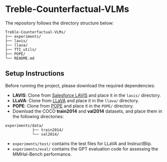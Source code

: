 # Treble-Counterfactual-VLMs
The repository follows the directory structure below:

```
Treble-Counterfactual-VLMs/
├── experiments/
├── lavis/
├── llava/
├── TTI_utils/
├── POPE/
└── README.md
```

## Setup Instructions

Before running the project, please download the required dependencies:

- **LAVIS**: Clone from [Salesforce LAVIS](https://github.com/salesforce/LAVIS/lavis) and place it in the `lavis/` directory.
- **LLaVA**: Clone from [LLaVA](https://github.com/haotian-liu/LLaVA/tree/main/llava) and place it in the `llava/` directory.
- **POPE**: Clone from [POPE](https://github.com/RUCAIBox/POPE) and place it in the `POPE/` directory.
- Download the COCO **train2014** and **val2014** datasets, and place them in the following directories:

```
experiments/data/
            ├── train2014/
            └── val2014/
```
- `experiments/test/` contains the test files for LLaVA and InstructBlip.
- `experiments/eval/` contains the GPT evaluation code for assessing the MMHal-Bench performance.
